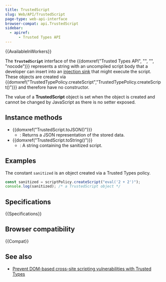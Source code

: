 ```yaml
---
title: TrustedScript
slug: Web/API/TrustedScript
page-type: web-api-interface
browser-compat: api.TrustedScript
sidebar:
  - apiref:
      - Trusted Types API
---
```


{{AvailableInWorkers}}

The **`TrustedScript`** interface of the {{domxref("Trusted Types API", "", "", "nocode")}} represents a string with an uncompiled script body that a developer can insert into an [injection sink](/en-US/docs/Web/API/Trusted_Types_API#concepts_and_usage) that might execute the script. These objects are created via {{domxref("TrustedTypePolicy.createScript","TrustedTypePolicy.createScript()")}} and therefore have no constructor.

The value of a **TrustedScript** object is set when the object is created and cannot be changed by JavaScript as there is no setter exposed.

## Instance methods

- {{domxref("TrustedScript.toJSON()")}}
  - : Returns a JSON representation of the stored data.
- {{domxref("TrustedScript.toString()")}}
  - : A string containing the sanitized script.

## Examples

The constant `sanitized` is an object created via a Trusted Types policy.

```js
const sanitized = scriptPolicy.createScript("eval('2 + 2')");
console.log(sanitized); /* a TrustedScript object */
```

## Specifications

{{Specifications}}

## Browser compatibility

{{Compat}}

## See also

- [Prevent DOM-based cross-site scripting vulnerabilities with Trusted Types](https://web.dev/articles/trusted-types)
